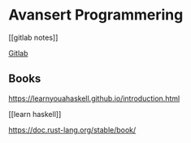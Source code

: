 # Avansert Programmering


[[gitlab notes]]

[Gitlab](https://git.gvk.idi.ntnu.no/course/prog2006/prog2006-2025/-/wikis/home)
## Books
https://learnyouahaskell.github.io/introduction.html

[[learn haskell]]


https://doc.rust-lang.org/stable/book/

